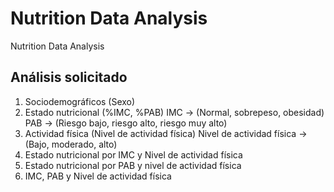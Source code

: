 # Nutrition Data Analysis
Nutrition Data Analysis

## Análisis solicitado
1. Sociodemográficos (Sexo)
2. Estado nutricional (%IMC, %PAB)
IMC -> (Normal, sobrepeso, obesidad)
PAB -> (Riesgo bajo, riesgo alto, riesgo muy alto)
3. Actividad física (Nivel de actividad física)
Nivel de actividad física -> (Bajo, moderado, alto)
4. Estado nutricional por IMC y Nivel de actividad física
5. Estado nutricional por PAB y nivel de actividad física
6. IMC, PAB y Nivel de actividad física
